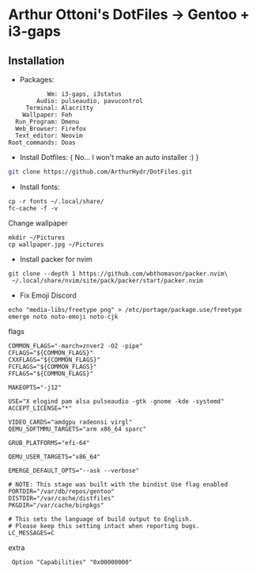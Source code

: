 # Arthur Ottoni's DotFiles -> Gentoo + i3-gaps

## Installation
* Packages:
```
           Wm: i3-gaps, i3status
        Audio: pulseaudio, pavucontrol
     Terminal: Alacritty
    Wallpaper: Feh
  Run_Program: Dmenu
  Web_Browser: Firefox
  Text_editor: Neovim
Root_commands: Doas
```

* Install Dotfiles: { No... I won't make an auto installer :) }
```sh
git clone https://github.com/ArthurHydr/DotFiles.git
```

* Install fonts:
```
cp -r fonts ~/.local/share/
fc-cache -f -v
```

Change wallpaper
```
mkdir ~/Pictures
cp wallpaper.jpg ~/Pictures
```

* Install packer for nvim
```
git clone --depth 1 https://github.com/wbthomason/packer.nvim\
 ~/.local/share/nvim/site/pack/packer/start/packer.nvim
```

* Fix Emoji Discord
```
echo "media-libs/freetype png" > /etc/portage/package.use/freetype
emerge noto noto-emoji noto-cjk
```

flags
```
COMMON_FLAGS="-march=znver2 -O2 -pipe"
CFLAGS="${COMMON_FLAGS}"
CXXFLAGS="${COMMON_FLAGS}"
FCFLAGS="${COMMON_FLAGS}"
FFLAGS="${COMMON_FLAGS}"

MAKEOPTS="-j12"

USE="X elogind pam alsa pulseaudio -gtk -gnome -kde -systemd"
ACCEPT_LICENSE="*"

VIDEO_CARDS="amdgpu radeonsi virgl"
QEMU_SOFTMMU_TARGETS="arm x86_64 sparc"

GRUB_PLATFORMS="efi-64"

QEMU_USER_TARGETS="x86_64"

EMERGE_DEFAULT_OPTS="--ask --verbose"

# NOTE: This stage was built with the bindist Use flag enabled
PORTDIR="/var/db/repos/gentoo"
DISTDIR="/var/cache/distfiles"
PKGDIR="/var/cache/binpkgs"

# This sets the language of build output to English.
# Please keep this setting intact when reporting bugs.
LC_MESSAGES=C
```
extra 
```
 Option "Capabilities" "0x00000000" 
 ```
 
